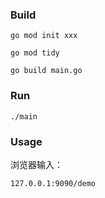 ### Build

`go mod init xxx`

`go mod tidy`

`go build main.go`



### Run

`./main`



### Usage

浏览器输入：

`127.0.0.1:9090/demo`

